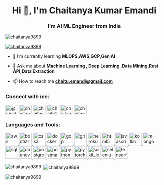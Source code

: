 <h1 align="center">Hi 👋, I'm Chaitanya Kumar Emandi</h1>
<h3 align="center">I'm AI ML Engineer  from India</h3>

<p align="left"> <img src="https://komarev.com/ghpvc/?username=chaitanya9899&label=Profile%20views&color=0e75b6&style=flat" alt="chaitanya9899" /> </p>

<p align="left"> <a href="https://github.com/ryo-ma/github-profile-trophy"><img src="https://github-profile-trophy.vercel.app/?username=chaitanya9899" alt="chaitanya9899" /></a> </p>



- 🌱 I’m currently learning **MLOPS,AWS,GCP,Gen AI**

- 💬 Ask me about **Machine Learning , Deep Learning ,Data Mining,Rest API,Data Extraction**

- 📫 How to reach me **chaitu.emandi@gmail.com**

<h3 align="left">Connect with me:</h3>
<p align="left">
<a href="https://twitter.com/@chaituemandi" target="blank"><img align="center" src="https://cdn.jsdelivr.net/npm/simple-icons@3.0.1/icons/twitter.svg" alt="@chaituemandi" height="30" width="40" /></a>
<a href="https://linkedin.com/in/chaitanya kumar" target="blank"><img align="center" src="https://cdn.jsdelivr.net/npm/simple-icons@3.0.1/icons/linkedin.svg" alt="chaitanya kumar" height="30" width="40" /></a>
<a href="https://stackoverflow.com/users/chaitanya-kumar-emandi" target="blank"><img align="center" src="https://cdn.jsdelivr.net/npm/simple-icons@3.0.1/icons/stackoverflow.svg" alt="chaitanya-kumar-emandi" height="30" width="40" /></a>
<a href="https://kaggle.com/chaitu143" target="blank"><img align="center" src="https://cdn.jsdelivr.net/npm/simple-icons@3.0.1/icons/kaggle.svg" alt="chaitu143" height="30" width="40" /></a>
<a href="https://fb.com/chaitanya emandi" target="blank"><img align="center" src="https://cdn.jsdelivr.net/npm/simple-icons@3.0.1/icons/facebook.svg" alt="chaitanya emandi" height="30" width="40" /></a>
<a href="https://instagram.com/chaitanyaemandi" target="blank"><img align="center" src="https://cdn.jsdelivr.net/npm/simple-icons@3.0.1/icons/instagram.svg" alt="chaitanyaemandi" height="30" width="40" /></a>
</p>

<h3 align="left">Languages and Tools:</h3>
<p align="left"> <a href="https://aws.amazon.com" target="_blank"> <img src="https://www.vectorlogo.zone/logos/amazon_aws/amazon_aws-ar21.svg" alt="aws" width="40" height="40"/> </a> <a href="https://getbootstrap.com" target="_blank"> <img src="https://www.vectorlogo.zone/logos/getbootstrap/getbootstrap-icon.svg" alt="bootstrap" width="40" height="40"/> </a><a href="https://www.w3schools.com/css/" target="_blank"> <img src="https://www.vectorlogo.zone/logos/w3_css/w3_css-icon.svg" alt="css3" width="40" height="40"/> <a href="https://www.docker.com/" target="_blank"> <img src="https://www.vectorlogo.zone/logos/docker/docker-icon.svg" alt="docker" width="40" height="40"/> </a> <a>  <a href="https://cloud.google.com" target="_blank"> <img src="https://www.vectorlogo.zone/logos/google_cloud/google_cloud-icon.svg" alt="gcp" width="40" height="40"/> </a> <a href="https://git-scm.com/" target="_blank"> <img src="https://www.vectorlogo.zone/logos/git-scm/git-scm-icon.svg" alt="git" width="40" height="40"/> </a> <a href="https://heroku.com" target="_blank"> <img src="https://www.vectorlogo.zone/logos/heroku/heroku-icon.svg" alt="heroku" width="40" height="40"/> </a> <a href="https://www.w3.org/html/" target="_blank"> <img src="https://www.vectorlogo.zone/logos/w3_html5/w3_html5-icon.svg" alt="html5" width="40" height="40"/> </a> <a href="https://developer.mozilla.org/en-US/docs/Web/JavaScript" target="_blank"> <img src="https://www.vectorlogo.zone/logos/javascript/javascript-icon.svg" alt="javascript" width="40" height="40"/> </a> <a href="https://kotlinlang.org" target="_blank"> <img src="https://www.vectorlogo.zone/logos/kotlinlang/kotlinlang-icon.svg" alt="kotlin" width="40" height="40"/> </a> <a href="https://www.mongodb.com/" target="_blank"> <img src="https://www.vectorlogo.zone/logos/mongodb/mongodb-icon.svg" alt="mongodb" width="40" height="40"/> </a> <a href="https://www.mysql.com/" target="_blank"> <img src="https://www.vectorlogo.zone/logos/sqlite/sqlite-icon.svg" alt="sql" width="40" height="40"/> </a> <a href="https://opencv.org/" target="_blank"> <img src="https://www.vectorlogo.zone/logos/opencv/opencv-icon.svg" alt="opencv" width="40" height="40"/> </a> <a href="https://www.postgresql.org" target="_blank"> <img src="https://www.vectorlogo.zone/logos/postgresql/postgresql-icon.svg" alt="postgresql" width="40" height="40"/> </a> <a href="https://postman.com" target="_blank"> <img src="https://www.vectorlogo.zone/logos/getpostman/getpostman-icon.svg" alt="postman" width="40" height="40"/> </a> <a href="https://www.python.org" target="_blank"> <img src="https://www.vectorlogo.zone/logos/python/python-icon.svg" alt="python" width="40" height="40"/> </a> <a href="https://pytorch.org/" target="_blank"> <img src="https://www.vectorlogo.zone/logos/pytorch/pytorch-icon.svg" alt="pytorch" width="40" height="40"/> </a> <a href="https://scikit-learn.org/" target="_blank"> <img src="https://upload.wikimedia.org/wikipedia/commons/0/05/Scikit_learn_logo_small.svg" alt="scikit_learn" width="40" height="40"/> </a> <a href="https://www.selenium.dev" target="_blank"> <img src="https://raw.githubusercontent.com/detain/svg-logos/780f25886640cef088af994181646db2f6b1a3f8/svg/selenium-logo.svg" alt="selenium" width="40" height="40"/> </a> <a href="https://www.tensorflow.org" target="_blank"> <img src="https://www.vectorlogo.zone/logos/tensorflow/tensorflow-icon.svg" alt="tensorflow" width="40" height="40"/> </a> </p>

<p><img align="left" src="https://github-readme-stats.vercel.app/api/top-langs?username=chaitanya9899&show_icons=true&locale=en&layout=compact" alt="chaitanya9899" /></p>

<p>&nbsp;<img align="center" src="https://github-readme-stats.vercel.app/api?username=chaitanya9899&show_icons=true&locale=en" alt="chaitanya9899" /></p>

<p><img align="center" src="https://github-readme-streak-stats.herokuapp.com/?user=chaitanya9899&" alt="chaitanya9899" /></p>
